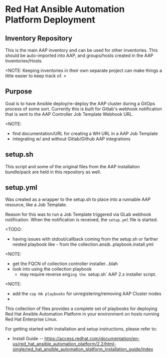 Red Hat Ansible Automation Platform Deployment
==============================================

## Inventory Repository
This is the main AAP inventory and can be used
for other inventories.  This should be auto-imported
into AAP, and groups/hosts created in the AAP 
Inventories/Hosts.

<NOTE: Keeping inventories in their own separate project 
can make things a little easier to keep track of. >

## Purpose
Goal is to have Ansible deploy/re-deploy the AAP cluster 
during a GitOps process of some sort.  Currently this is
built for Gitlab's webhook notification that is sent 
to the AAP Controller Job Template Webhook URL.  

<NOTE: 
- find documentation/URL for creating a WH URL in a AAP Job Template
- integrating w/ and without Gitlab/Github AAP integrations
>


## setup.sh

This script and some of the original files from the AAP installation
bundle/pack are held in this repository as well.  

## setup.yml
Was created as a wrapper to the setup.sh to place into a runnable
AAP resource, like a Job Template.  

Reason for this was to run a Job Template triggered via GLab
webhook notification.  When the notification is received, the 
`setup.yml` file is started.  

<TODO: 
- having issues with stdout/callback coming from the setup.sh or farther
nested playbook like - from the collection.ansib..playbook.install.yml  
>

<NOTE: 
- get the FQCN of collection controller installer...blah
- look into using the collection playbook
  - may require reverse eng`ing the `setup.sh` AAP 2.x 
    installer script.
>


<NOTE:
- add the `cop HA playbooks` for unregistering/removing AAP Cluster
nodes
- 
>

This collection of files provides a complete set of playbooks for deploying
Red Hat Ansible Automation Platform in your environment on hosts running
Red Hat Enterprise Linux.

For getting started with installation and setup instructions, please refer to:

- Install Guide -- https://access.redhat.com/documentation/en-us/red_hat_ansible_automation_platform/2.2/html-single/red_hat_ansible_automation_platform_installation_guide/index
>
